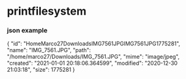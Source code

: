# printfilesystem

### json example

{
  "id": "HomeMarco27DownloadsIMG7561JPGIMG7561JPG1775281",
  "name": "IMG_7561.JPG",
  "path": "/home/marco27/Downloads/IMG_7561.JPG",
  "mime": "image/jpeg",
  "created": "2021-01-01 20:18:06.364599",
  "modified": "2020-12-30 21:03:18",
  "size": 1775281
}
